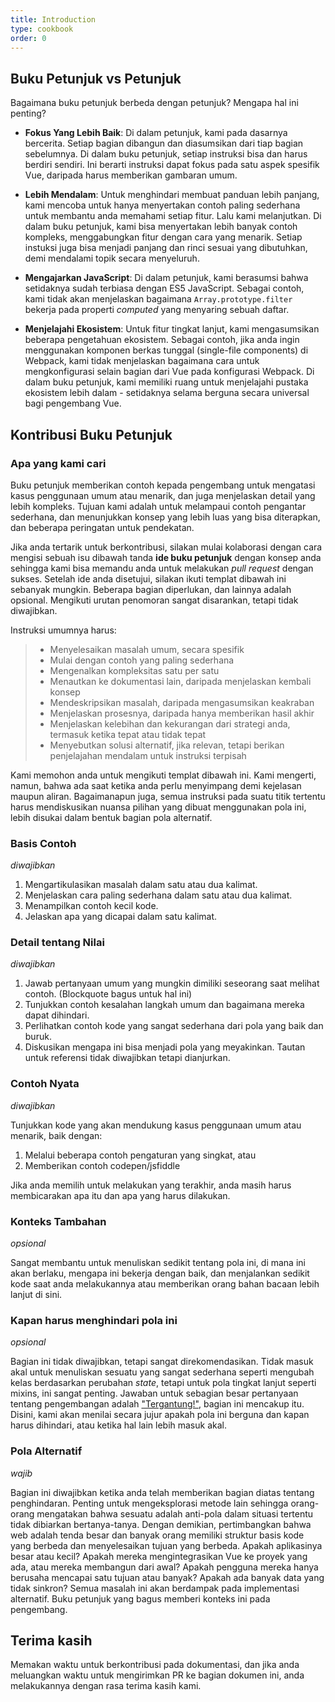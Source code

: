 ```yaml
---
title: Introduction
type: cookbook
order: 0
---
```


## Buku Petunjuk vs Petunjuk

Bagaimana buku petunjuk berbeda dengan petunjuk? Mengapa hal ini penting?

* **Fokus Yang Lebih Baik**: Di dalam petunjuk, kami pada dasarnya bercerita. Setiap bagian dibangun dan diasumsikan dari tiap bagian sebelumnya. Di dalam buku petunjuk, setiap instruksi bisa dan harus berdiri sendiri. Ini berarti instruksi dapat fokus pada satu aspek spesifik Vue, daripada harus memberikan gambaran umum. 

* **Lebih Mendalam**: Untuk menghindari membuat panduan lebih panjang, kami mencoba untuk hanya menyertakan contoh paling sederhana untuk membantu anda memahami setiap fitur. Lalu kami melanjutkan. Di dalam buku petunjuk, kami bisa menyertakan lebih banyak contoh kompleks, menggabungkan fitur dengan cara yang menarik. Setiap instuksi juga bisa menjadi panjang dan rinci sesuai yang dibutuhkan, demi mendalami topik secara menyeluruh.

* **Mengajarkan JavaScript**: Di dalam petunjuk, kami berasumsi bahwa setidaknya sudah terbiasa dengan ES5 JavaScript. Sebagai contoh, kami tidak akan menjelaskan bagaimana `Array.prototype.filter` bekerja pada properti _computed_ yang menyaring sebuah daftar.

* **Menjelajahi Ekosistem**: Untuk fitur tingkat lanjut, kami mengasumsikan beberapa pengetahuan ekosistem. Sebagai contoh, jika anda ingin menggunakan komponen berkas tunggal (single-file components) di Webpack, kami tidak menjelaskan bagaimana cara untuk mengkonfigurasi selain bagian dari Vue pada konfigurasi Webpack. Di dalam buku petunjuk, kami memiliki ruang untuk menjelajahi pustaka ekosistem lebih dalam - setidaknya selama berguna secara universal bagi pengembang Vue.

## Kontribusi Buku Petunjuk

### Apa yang kami cari

Buku petunjuk memberikan contoh kepada pengembang untuk mengatasi kasus penggunaan umum atau menarik, dan juga menjelaskan detail yang lebih kompleks. Tujuan kami adalah untuk melampaui contoh pengantar sederhana, dan menunjukkan konsep yang lebih luas yang bisa diterapkan, dan beberapa peringatan untuk pendekatan.

Jika anda tertarik untuk berkontribusi, silakan mulai kolaborasi dengan cara mengisi sebuah isu dibawah tanda **ide buku petunjuk** dengan konsep anda sehingga kami bisa memandu anda untuk melakukan _pull request_ dengan sukses. Setelah ide anda disetujui, silakan ikuti templat dibawah ini sebanyak mungkin. Beberapa bagian diperlukan, dan lainnya adalah opsional. Mengikuti urutan penomoran sangat disarankan, tetapi tidak diwajibkan. 

Instruksi umumnya harus:

> * Menyelesaikan masalah umum, secara spesifik
> * Mulai dengan contoh yang paling sederhana
> * Mengenalkan kompleksitas satu per satu
> * Menautkan ke dokumentasi lain, daripada menjelaskan kembali konsep 
> * Mendeskripsikan masalah, daripada mengasumsikan keakraban
> * Menjelaskan prosesnya, daripada hanya memberikan hasil akhir
> * Menjelaskan kelebihan dan kekurangan dari strategi anda, termasuk ketika tepat atau tidak tepat
> * Menyebutkan solusi alternatif, jika relevan, tetapi berikan penjelajahan mendalam untuk instruksi terpisah

Kami memohon anda untuk mengikuti templat dibawah ini. Kami mengerti, namun, bahwa ada saat ketika anda perlu menyimpang demi kejelasan maupun aliran. Bagaimanapun juga, semua instruksi pada suatu titik tertentu harus mendiskusikan nuansa pilihan yang dibuat menggunakan pola ini, lebih disukai dalam bentuk bagian pola alternatif.

### Basis Contoh

_diwajibkan_

1.  Mengartikulasikan masalah dalam satu atau dua kalimat.
2.  Menjelaskan cara paling sederhana dalam satu atau dua kalimat.
3.  Menampilkan contoh kecil kode.
4.  Jelaskan apa yang dicapai dalam satu kalimat. 

### Detail tentang Nilai

_diwajibkan_

1.  Jawab pertanyaan umum yang mungkin dimiliki seseorang saat melihat contoh. (Blockquote bagus untuk hal ini)
2.  Tunjukkan contoh kesalahan langkah umum dan bagaimana mereka dapat dihindari.
3.  Perlihatkan contoh kode yang sangat sederhana dari pola yang baik dan buruk.
4.  Diskusikan mengapa ini bisa menjadi pola yang meyakinkan. Tautan untuk referensi tidak diwajibkan tetapi dianjurkan.

### Contoh Nyata

_diwajibkan_

Tunjukkan kode yang akan mendukung kasus penggunaan umum atau menarik, baik dengan:

1.  Melalui beberapa contoh pengaturan yang singkat, atau
2.  Memberikan contoh codepen/jsfiddle

Jika anda memilih untuk melakukan yang terakhir, anda masih harus membicarakan apa itu dan apa yang harus dilakukan.

### Konteks Tambahan

_opsional_

Sangat membantu untuk menuliskan sedikit tentang pola ini, di mana ini akan berlaku, mengapa ini bekerja dengan baik, dan menjalankan sedikit kode saat anda melakukannya atau memberikan orang bahan bacaan lebih lanjut di sini.

### Kapan harus menghindari pola ini

_opsional_

Bagian ini tidak diwajibkan, tetapi sangat direkomendasikan. Tidak masuk akal untuk menuliskan sesuatu yang sangat sederhana seperti mengubah kelas berdasarkan perubahan _state_, tetapi untuk pola tingkat lanjut seperti mixins, ini sangat penting. Jawaban untuk sebagian besar pertanyaan tentang pengembangan adalah ["Tergantung!"](https://codepen.io/rachsmith/pen/YweZbG), bagian ini mencakup itu. Disini, kami akan menilai secara jujur apakah pola ini berguna dan kapan harus dihindari, atau ketika hal lain lebih masuk akal.

### Pola Alternatif

_wajib_

Bagian ini diwajibkan ketika anda telah memberikan bagian diatas tentang penghindaran. Penting untuk mengeksplorasi metode lain sehingga orang-orang mengatakan bahwa sesuatu adalah anti-pola dalam situasi tertentu tidak dibiarkan bertanya-tanya. Dengan demikian, pertimbangkan bahwa web adalah tenda besar dan banyak orang memiliki struktur basis kode yang berbeda dan menyelesaikan tujuan yang berbeda. Apakah aplikasinya besar atau kecil? Apakah mereka mengintegrasikan Vue ke proyek yang ada, atau mereka membangun dari awal? Apakah pengguna mereka hanya berusaha mencapai satu tujuan atau banyak? Apakah ada banyak data yang tidak sinkron? Semua masalah ini akan berdampak pada implementasi alternatif. Buku petunjuk yang bagus memberi konteks ini pada pengembang.

## Terima kasih

Memakan waktu untuk berkontribusi pada dokumentasi, dan jika anda meluangkan waktu untuk mengirimkan PR ke bagian dokumen ini, anda melakukannya dengan rasa terima kasih kami.
